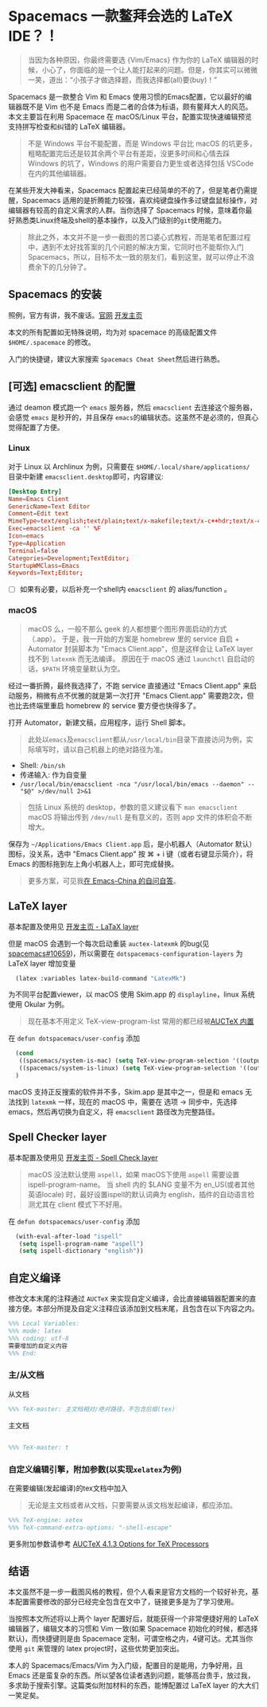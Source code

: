 # Spacemacs 一款鳌拜会选的 LaTeX IDE？！

> 当因为各种原因，你最终需要选 {Vim/Emacs} 作为你的 LaTeX 编辑器的时候，小心了，你面临的是一个让人能打起来的问题。但是，你其实可以微微一笑，道出：“小孩子才做选择题，而我选择都(all)要(buy)！”

Spacemacs 是一款整合 Vim 和 Emacs 使用习惯的Emacs配置，它以最好的编辑器既不是 Vim 也不是 Emacs 而是二者的合体为标语，颇有鳌拜大人的风范。本文主要旨在利用 Spacemace 在 macOS/Linux 平台，配置实现快速编辑预览支持拼写检查和纠错的 LaTeX 编辑器。

> 不是 Windows 平台不能配置，而是 Windows 平台比 macOS 的坑更多，粗略配置完后还是较其余两个平台有差距，没更多时间和心情去踩 Windows 的坑了，Windows 的用户需要自力更生或者选择包括 VSCode 在内的其他编辑器。

在某些开发大神看来，Spacemacs 配置起来已经简单的不的了，但是笔者仍需提醒，Spacemacs 适用的是折腾能力较强，喜欢纯键盘操作多过键盘鼠标操作，对编辑器有较高的自定义需求的人群。当你选择了 Spacemacs 时候，意味着你最好熟悉类Linux终端及shell的基本操作，以及入门级别的`git`使用能力。

> 除此之外，本文并不是一步一截图的苦口婆心式教程，而是笔者配置过程中，遇到不太好找答案的几个问题的解决方案，它同时也不能帮你入门 Spacemacs，所以，目标不太一致的朋友们，看到这里，就可以停止不浪费余下的几分钟了。

## Spacemacs 的安装

照例，官方有讲，我不废话。[官网](http://spacemacs.org/) [开发主页](https://github.com/syl20bnr/spacemacs)

本文的所有配置如无特殊说明，均为对 spacemace 的高级配置文件 `$HOME/.spacemace` 的修改。

入门的快捷键，建议大家搜索 `Spacemacs Cheat Sheet`然后进行熟悉。

## [可选] emacsclient 的配置

通过 deamon 模式跑一个 `emacs` 服务器，然后 `emacsclient` 去连接这个服务器，会感觉 `emacs` 是秒开的，并且保存 `emacs`的编辑状态。这虽然不是必须的，但真心觉得配置了方便。

### Linux

对于 Linux 以 Archlinux 为例，只需要在 `$HOME/.local/share/applications/` 目录中新建 `emacsclient.desktop`即可，内容建议:

```conf
[Desktop Entry]
Name=Emacs Client
GenericName=Text Editor
Comment=Edit text
MimeType=text/english;text/plain;text/x-makefile;text/x-c++hdr;text/x-c++src;text/x-chdr;text/x-csrc;text/x-java;text/x-moc;text/x-pascal;text/x-tcl;text/x-tex;application/x-shellscript;text/x-c;text/x-c++;
Exec=emacsclient -ca '' %F
Icon=emacs
Type=Application
Terminal=false
Categories=Development;TextEditor;
StartupWMClass=Emacs
Keywords=Text;Editor;
```

* [ ] 如果有必要，以后补充一个shell内 `emacsclient` 的 alias/function 。

### macOS

> macOS 么，一般不那么 geek 的人都想要个图形界面启动的方式（.app）。
> 于是，我一开始的方案是 homebrew 里的 service 自启 + Automator 封装脚本为 "Emacs Client.app"，但是这样会让 LaTeX layer 找不到 `latexmk` 而无法编译。
> 原因在于 macOS 通过 `launchctl` 自启动的话，`$PATH` 环境变量默认为空。

经过一番折腾，最终我选择了，不跑 service 直接通过 "Emacs Client.app" 来启动服务，稍微有点不优雅的就是第一次打开 "Emacs Client.app" 需要跑2次，但也比去终端里重启 homebrew 的 service 要方便也快得多了。

打开 Automator，新建文稿，应用程序，运行 Shell 脚本。

> 此处以`emacs`及`emacsclient`都从`/usr/local/bin`目录下直接访问为例，实际填写时，请以自己机器上的绝对路径为准。

* Shell: `/bin/sh`
* 传递输入: 作为自变量
* `/usr/local/bin/emacsclient -nca "/usr/local/bin/emacs --daemon" -- "$@" >/dev/null 2>&1`

> 包括 Linux 系统的 desktop，参数的意义建议看下 `man emacsclient`
> macOS 将输出传到 `/dev/null` 是有意义的，否则 app 文件的体积会不断增大。

保存为 `~/Applications/Emacs Client.app` 后，是小机器人（Automator 默认）图标，没关系，选中 "Emacs Client.app" 按 ⌘ + i 键（或者右键显示简介），将 Emacs 的图标拖到左上角小机器人上，即可完成替换。

> 更多方案，可见我[在 Emacs-China 的自问自答](https://emacs-china.org/t/macos-emacs-latex-emacs-client-latexmk/7996)。

## LaTeX layer

基本配置及使用见 [开发主页 - LaTaX layer](https://github.com/syl20bnr/spacemacs/tree/master/layers/%2Blang/latex)

但是 macOS 会遇到一个每次启动重装 `auctex-latexmk` 的bug(见 [spacemacs#10659](https://github.com/syl20bnr/spacemacs/issues/10659))，所以需要在 `dotspacemacs-configuration-layers` 为 LaTeX layer 增加变量

```lisp
  (latex :variables latex-build-command "LatexMk")
```

为不同平台配置viewer，以 macOS 使用 Skim.app 的 `displayline`，linux 系统使用 Okular 为例。

> 现在基本不用定义 TeX-view-program-list 常用的都已经被[AUCTeX 内置](http://git.savannah.gnu.org/cgit/auctex.git/tree/tex.el#n1237)

在 `defun dotspacemacs/user-config` 添加

```lisp
  (cond
   ((spacemacs/system-is-mac) (setq TeX-view-program-selection '((output-pdf "displayline"))))
   ((spacemacs/system-is-linux) (setq TeX-view-program-selection '((output-pdf "Okular")))))
  )
```

macOS 支持正反搜索的软件并不多，Skim.app 是其中之一，但是和 emacs 无法找到 `latexmk` 一样，现在的 macOS 中，需要在 选项 -> 同步中，先选择 emacs，然后再切换为自定义，将 `emacsclient` 路径改为完整路径。

## Spell Checker layer

基本配置及使用见 [开发主页 - Spell Check layer](https://github.com/syl20bnr/spacemacs/tree/master/layers/%2Bcheckers/spell-checking)

> macOS 没法默认使用 `aspell`，如果 macOS下使用 `aspell` 需要设置 ispell-program-name。
> 当 shell 内的 $LANG 变量不为 en_US(或者其他英语locale) 时，最好设置ispell的默认词典为 english，插件的自动语言检测尤其在 client 模式下不好用。

在 `defun dotspacemacs/user-config` 添加

```lisp
  (with-eval-after-load "ispell"
   (setq ispell-program-name "aspell")
   (setq ispell-dictionary "english"))
```

## 自定义编译

修改文本末尾的注释通过 `AUCTeX` 来实现自定义编译，会比直接编辑器配置来的直接方便。本部分所提及自定义注释应该添加到文档末尾，且包含在以下内容之内。

```tex
%%% Local Variables:
%%% mode: latex
%%% coding: utf-8
需要增加的自定义内容
%%% End:
```

### 主/从文档

从文档

```tex
%%% TeX-master: 主文档相对/绝对路径，不包含后缀(tex)
```

主文档

```tex

%%% TeX-master: t
```

### 自定义编辑引擎，附加参数(以实现`xelatex`为例)

在需要编辑(发起编译)的tex文档中加入

> 无论是主文档或者从文档，只要需要从该文档发起编译，都应添加。

```tex
%%% TeX-engine: xetex
%%% TeX-command-extra-options: "-shell-escape"
```

更多附加参数请参考 [AUCTeX 4.1.3 Options for TeX Processors](https://www.gnu.org/software/auctex/manual/auctex/Processor-Options.html)

## 结语

本文虽然不是一步一截图风格的教程，但个人看来是官方文档的一个较好补充，基本配置需要修改的部分已经完全包含在文中了，链接更多是为了学习使用。

当按照本文所述将以上两个 layer 配置好后，就能获得一个非常便捷好用的 LaTeX 编辑器了，编辑文本的习惯和 Vim 一致(如果 Spacemace 初始化的时候，都选择默认)，而快捷键则是由 Spacemace 定制，可谓空格之内，4键可达。尤其当你使用 `git` 来管理的 latex project时，这些优势更加突出。

本人的 Spacemacs/Emacs/Vim 为入门级，配置目的是能用，力争好用，且 Emacs 还是蛮复杂的东西。所以望各位读者遇到问题，能够高台贵手，放过我，多求助于搜索引擎。这篇类似附加材料的东西，能博配置过 LaTeX layer 的大大们一笑足矣。
